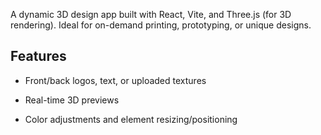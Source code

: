 A dynamic 3D design app built with React, Vite, and Three.js (for 3D rendering).
Ideal for on-demand printing, prototyping, or unique designs.

## Features

-  Front/back logos, text, or uploaded textures

-  Real-time 3D previews

-  Color adjustments and element resizing/positioning